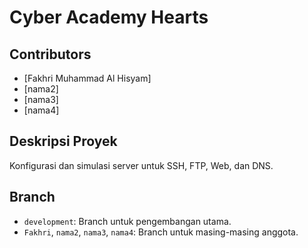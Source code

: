# Cyber Academy Hearts

## Contributors
- [Fakhri Muhammad Al Hisyam]
- [nama2]
- [nama3]
- [nama4]

## Deskripsi Proyek
Konfigurasi dan simulasi server untuk SSH, FTP, Web, dan DNS.

## Branch
- `development`: Branch untuk pengembangan utama.
- `Fakhri`, `nama2`, `nama3`, `nama4`: Branch untuk masing-masing anggota.